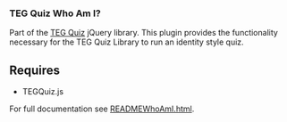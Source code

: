 ### TEG Quiz Who Am I?

Part of the [TEG Quiz](README.html) jQuery library. This plugin provides the functionality necessary for the TEG Quiz Library to run an identity style quiz.

## Requires

 * TEGQuiz.js

For full documentation see [READMEWhoAmI.html](READMEWhoAmI.html).